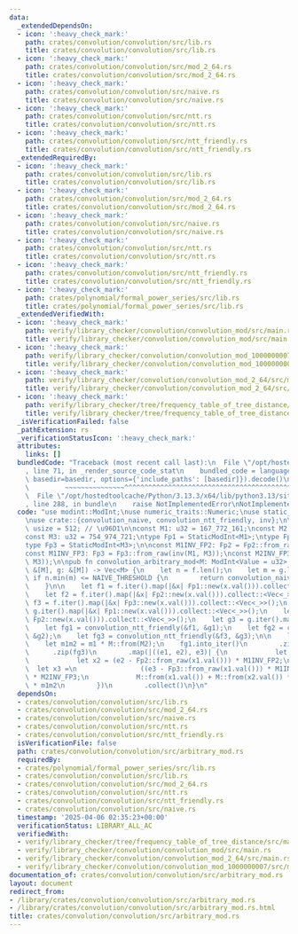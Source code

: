 ```yaml
---
data:
  _extendedDependsOn:
  - icon: ':heavy_check_mark:'
    path: crates/convolution/convolution/src/lib.rs
    title: crates/convolution/convolution/src/lib.rs
  - icon: ':heavy_check_mark:'
    path: crates/convolution/convolution/src/mod_2_64.rs
    title: crates/convolution/convolution/src/mod_2_64.rs
  - icon: ':heavy_check_mark:'
    path: crates/convolution/convolution/src/naive.rs
    title: crates/convolution/convolution/src/naive.rs
  - icon: ':heavy_check_mark:'
    path: crates/convolution/convolution/src/ntt.rs
    title: crates/convolution/convolution/src/ntt.rs
  - icon: ':heavy_check_mark:'
    path: crates/convolution/convolution/src/ntt_friendly.rs
    title: crates/convolution/convolution/src/ntt_friendly.rs
  _extendedRequiredBy:
  - icon: ':heavy_check_mark:'
    path: crates/convolution/convolution/src/lib.rs
    title: crates/convolution/convolution/src/lib.rs
  - icon: ':heavy_check_mark:'
    path: crates/convolution/convolution/src/mod_2_64.rs
    title: crates/convolution/convolution/src/mod_2_64.rs
  - icon: ':heavy_check_mark:'
    path: crates/convolution/convolution/src/naive.rs
    title: crates/convolution/convolution/src/naive.rs
  - icon: ':heavy_check_mark:'
    path: crates/convolution/convolution/src/ntt.rs
    title: crates/convolution/convolution/src/ntt.rs
  - icon: ':heavy_check_mark:'
    path: crates/convolution/convolution/src/ntt_friendly.rs
    title: crates/convolution/convolution/src/ntt_friendly.rs
  - icon: ':heavy_check_mark:'
    path: crates/polynomial/formal_power_series/src/lib.rs
    title: crates/polynomial/formal_power_series/src/lib.rs
  _extendedVerifiedWith:
  - icon: ':heavy_check_mark:'
    path: verify/library_checker/convolution/convolution_mod/src/main.rs
    title: verify/library_checker/convolution/convolution_mod/src/main.rs
  - icon: ':heavy_check_mark:'
    path: verify/library_checker/convolution/convolution_mod_1000000007/src/main.rs
    title: verify/library_checker/convolution/convolution_mod_1000000007/src/main.rs
  - icon: ':heavy_check_mark:'
    path: verify/library_checker/convolution/convolution_mod_2_64/src/main.rs
    title: verify/library_checker/convolution/convolution_mod_2_64/src/main.rs
  - icon: ':heavy_check_mark:'
    path: verify/library_checker/tree/frequency_table_of_tree_distance/src/main.rs
    title: verify/library_checker/tree/frequency_table_of_tree_distance/src/main.rs
  _isVerificationFailed: false
  _pathExtension: rs
  _verificationStatusIcon: ':heavy_check_mark:'
  attributes:
    links: []
  bundledCode: "Traceback (most recent call last):\n  File \"/opt/hostedtoolcache/Python/3.13.3/x64/lib/python3.13/site-packages/onlinejudge_verify/documentation/build.py\"\
    , line 71, in _render_source_code_stat\n    bundled_code = language.bundle(stat.path,\
    \ basedir=basedir, options={'include_paths': [basedir]}).decode()\n          \
    \         ~~~~~~~~~~~~~~~^^^^^^^^^^^^^^^^^^^^^^^^^^^^^^^^^^^^^^^^^^^^^^^^^^^^^^^^^^^^^^^^^^\n\
    \  File \"/opt/hostedtoolcache/Python/3.13.3/x64/lib/python3.13/site-packages/onlinejudge_verify/languages/rust.py\"\
    , line 288, in bundle\n    raise NotImplementedError\nNotImplementedError\n"
  code: "use modint::ModInt;\nuse numeric_traits::Numeric;\nuse static_modint::StaticModInt;\n\
    \nuse crate::{convolution_naive, convolution_ntt_friendly, inv};\n\nconst NAIVE_THRESHOLD:\
    \ usize = 512; // \u96D1\n\nconst M1: u32 = 167_772_161;\nconst M2: u32 = 469_762_049;\n\
    const M3: u32 = 754_974_721;\ntype Fp1 = StaticModInt<M1>;\ntype Fp2 = StaticModInt<M2>;\n\
    type Fp3 = StaticModInt<M3>;\n\nconst M1INV_FP2: Fp2 = Fp2::from_raw(inv(M1, M2));\n\
    const M1INV_FP3: Fp3 = Fp3::from_raw(inv(M1, M3));\nconst M2INV_FP3: Fp3 = Fp3::from_raw(inv(M2,\
    \ M3));\n\npub fn convolution_arbitrary_mod<M: ModInt<Value = u32> + Numeric>(f:\
    \ &[M], g: &[M]) -> Vec<M> {\n    let n = f.len();\n    let m = g.len();\n   \
    \ if n.min(m) <= NAIVE_THRESHOLD {\n        return convolution_naive(f, g);\n\
    \    }\n\n    let f1 = f.iter().map(|&x| Fp1::new(x.val())).collect::<Vec<_>>();\n\
    \    let f2 = f.iter().map(|&x| Fp2::new(x.val())).collect::<Vec<_>>();\n    let\
    \ f3 = f.iter().map(|&x| Fp3::new(x.val())).collect::<Vec<_>>();\n    let g1 =\
    \ g.iter().map(|&x| Fp1::new(x.val())).collect::<Vec<_>>();\n    let g2 = g.iter().map(|&x|\
    \ Fp2::new(x.val())).collect::<Vec<_>>();\n    let g3 = g.iter().map(|&x| Fp3::new(x.val())).collect::<Vec<_>>();\n\
    \    let fg1 = convolution_ntt_friendly(&f1, &g1);\n    let fg2 = convolution_ntt_friendly(&f2,\
    \ &g2);\n    let fg3 = convolution_ntt_friendly(&f3, &g3);\n\n    let m1 = M::from(M1);\n\
    \    let m1m2 = m1 * M::from(M2);\n    fg1.into_iter()\n        .zip(fg2)\n  \
    \      .zip(fg3)\n        .map(|((e1, e2), e3)| {\n            let x1 = e1;\n\
    \            let x2 = (e2 - Fp2::from_raw(x1.val())) * M1INV_FP2;\n          \
    \  let x3 =\n                ((e3 - Fp3::from_raw(x1.val())) * M1INV_FP3 - Fp3::from_raw(x2.val()))\
    \ * M2INV_FP3;\n            M::from(x1.val()) + M::from(x2.val()) * m1 + M::from(x3.val())\
    \ * m1m2\n        })\n        .collect()\n}\n"
  dependsOn:
  - crates/convolution/convolution/src/lib.rs
  - crates/convolution/convolution/src/mod_2_64.rs
  - crates/convolution/convolution/src/naive.rs
  - crates/convolution/convolution/src/ntt.rs
  - crates/convolution/convolution/src/ntt_friendly.rs
  isVerificationFile: false
  path: crates/convolution/convolution/src/arbitrary_mod.rs
  requiredBy:
  - crates/polynomial/formal_power_series/src/lib.rs
  - crates/convolution/convolution/src/lib.rs
  - crates/convolution/convolution/src/mod_2_64.rs
  - crates/convolution/convolution/src/ntt.rs
  - crates/convolution/convolution/src/ntt_friendly.rs
  - crates/convolution/convolution/src/naive.rs
  timestamp: '2025-04-06 02:35:23+00:00'
  verificationStatus: LIBRARY_ALL_AC
  verifiedWith:
  - verify/library_checker/tree/frequency_table_of_tree_distance/src/main.rs
  - verify/library_checker/convolution/convolution_mod/src/main.rs
  - verify/library_checker/convolution/convolution_mod_2_64/src/main.rs
  - verify/library_checker/convolution/convolution_mod_1000000007/src/main.rs
documentation_of: crates/convolution/convolution/src/arbitrary_mod.rs
layout: document
redirect_from:
- /library/crates/convolution/convolution/src/arbitrary_mod.rs
- /library/crates/convolution/convolution/src/arbitrary_mod.rs.html
title: crates/convolution/convolution/src/arbitrary_mod.rs
---
```

